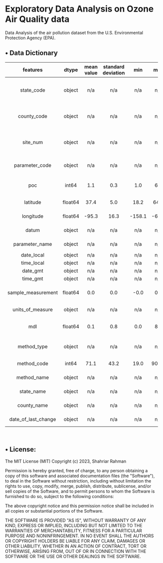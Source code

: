 Exploratory Data Analysis on Ozone Air Quality data      
==============================
Data Analysis of the air pollution dataset from the U.S. Environmental Protection Agency (EPA).  

## • Data Dictionary  
| features | dtype | mean value | standard deviation | min | max | description |
| :-: | :-: | :-: | :-: | :-: | :-: | :-: |
| state_code | object | n/a | n/a | n/a | n/a | The respective code of the State. |
| county_code | object | n/a | n/a | n/a | n/a | The respective code of the County. |
| site_num | object | n/a | n/a | n/a | n/a | Identity Number of the Research Site. |
| parameter_code | object | n/a | n/a | n/a | n/a | Code for the Parameters used. |
| poc | int64 | 1.1 | 0.3 | 1.0 | 6.0 | Parameter Occurrence Code |
| latitude | float64 | 37.4 | 5.0 | 18.2 | 64.8 | Lattitude Cordinates. |
| longitude | float64 | -95.3 | 16.3 | -158.1 | -65.9 | Longitude Cordinates. |
| datum | object | n/a | n/a | n/a | n/a | Starting Point. |
| parameter_name | object | n/a | n/a | n/a | n/a | Name of the Parameter. |
| date_local | object | n/a | n/a | n/a | n/a | Local Date. |
| time_local | object | n/a | n/a | n/a | n/a | Local Time. |
| date_gmt | object | n/a | n/a | n/a | n/a | GMT Date. |
| time_gmt | object | n/a | n/a | n/a | n/a | GMT Time. |
| sample_measurement | float64 | 0.0 | 0.0 | -0.0 | 0.2 | Measurement of each Sample. |
| units_of_measure | object | n/a | n/a | n/a | n/a | Measurement Unit. |
| mdl | float64 | 0.1 | 0.8 | 0.0 | 8.0 | Method Detection Limit |
| method_type | object | n/a | n/a | n/a | n/a | Type of Experimental Method. |
| method_code | int64 | 71.1 | 43.2 | 19.0 | 901.0 | Code for the Method |
| method_name | object | n/a | n/a | n/a | n/a | Instrument Specification. |
| state_name | object | n/a | n/a | n/a | n/a | Name of the State. |
| county_name | object | n/a | n/a | n/a | n/a | Name of the County. |
| date_of_last_change | object | n/a | n/a | n/a | n/a | Last Modified Date. |

<br/>   

## • License:

The MIT License (MIT)
Copyright (c) 2023, Shahriar Rahman

Permission is hereby granted, free of charge, to any person obtaining a copy of this software and associated documentation files (the "Software"), to deal in the Software without restriction, including without limitation the rights to use, copy, modify, merge, publish, distribute, sublicense, and/or sell copies of the Software, and to permit persons to whom the Software is furnished to do so, subject to the following conditions:

The above copyright notice and this permission notice shall be included in all copies or substantial portions of the Software. 

THE SOFTWARE IS PROVIDED "AS IS", WITHOUT WARRANTY OF ANY KIND, EXPRESS OR IMPLIED, INCLUDING BUT NOT LIMITED TO THE WARRANTIES OF MERCHANTABILITY, FITNESS FOR A PARTICULAR PURPOSE AND NONINFRINGEMENT. IN NO EVENT SHALL THE AUTHORS OR COPYRIGHT HOLDERS BE LIABLE FOR ANY CLAIM, DAMAGES OR OTHER LIABILITY, WHETHER IN AN ACTION OF CONTRACT, TORT OR OTHERWISE, ARISING FROM, OUT OF OR IN CONNECTION WITH THE SOFTWARE OR THE USE OR OTHER DEALINGS IN THE SOFTWARE.

<br/>

